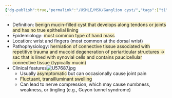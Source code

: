 ```yaml
---
{"dg-publish":true,"permalink":"/USMLE/MSK/Ganglion cyst/","tags":["t1"]}
---
```


- Definition: <span style="background:rgba(240, 200, 0, 0.2)">benign mucin-filled cyst that develops along tendons or joints and has no true epithelial lining</span>
- Epidemiology: <span style="background:rgba(240, 200, 0, 0.2)">most common type of hand mass</span>
- Location: wrist and fingers (most common at the dorsal wrist)
- Pathophysiology: <span style="background:rgba(240, 200, 0, 0.2)">herniation of connective tissue associated with repetitive trauma and mucoid degeneration of periarticular structures → sac that is lined with synovial cells and contains paucicellular connective tissue (typically mucin)</span>
- Clinical features![U57687.jpg](/img/user/appendix/U57687.jpg)
	- Usually <span style="background:rgba(240, 200, 0, 0.2)">asymptomatic</span> but can occasionally cause joint pain
	- <span style="background:rgba(240, 200, 0, 0.2)">Fluctuant, transilluminant swelling</span>
	- Can lead to nerve compression, which may cause numbness, weakness, or tingling (e.g., Guyon tunnel syndrome)
